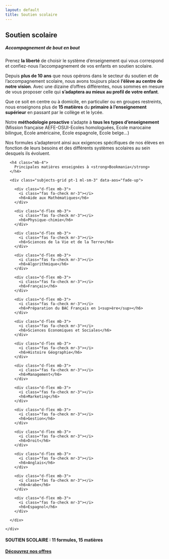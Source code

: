 ```yaml
---
layout: default
title: Soutien scolaire
---
```

<main id="nos-metiers">

  <section class="container mt-4 mt-sm-5 pt-5 pb-4 pb-sm-5">
    <div class="mt-4">
      <h1 class="font-weight-normal">
        <strong>Soutien scolaire</strong>
      </h1>
    </div>
    <div class="row">
      <div class="col-12 col-lg-7 col-xl-8">
        <h5 class="pb-3 pb-sm-4"><strong>Accompagnement de bout en bout</strong></h5>
        <p class="pr-xl-5 pr-lg-2">
          Prenez <strong>la liberté</strong> de choisir le système d’enseignement qui vous correspond et confiez-nous l’accompagnement de vos enfants en soutien scolaire.
        </p>
        <p class="pr-xl-5 pr-lg-2">
          Depuis <strong>plus de 10 ans</strong> que nous opérons dans le secteur du soutien et de l’accompagnement scolaire, nous avons toujours placé <strong>l’élève au centre de notre vision</strong>. Avec une dizaine d’offres différentes, nous sommes en mesure de vous proposer celle qui <strong>s’adaptera au mieux au profil de votre enfant</strong>.
        </p>
        <p class="pr-xl-5 pr-lg-2">
          Que ce soit en centre ou à domicile, en particulier ou en groupes restreints, nous enseignons plus de <strong>15 matières</strong> du <strong>primaire à l’enseignement supérieur</strong> en passant par le collège et le lycée.
        </p>
        <p class="pr-xl-5 pr-lg-2">
          Notre <strong>méthodologie proactive</strong> s’adapte à <strong>tous les types d’enseignement </strong>(Mission française AEFE-OSUI-Ecoles homologuées, Ecole marocaine bilingue, Ecole américaine, Ecole espagnole, Ecole belge…)
        </p>
        <p class="pr-xl-5 pr-lg-2">
          Nos formules s’adapteront ainsi aux exigences spécifiques de nos élèves en fonction de leurs besoins et des différents systèmes scolaires au sein desquels ils évoluent.
        </p>
      </div>
      <div class="d-none d-lg-block d-xl-block col-12 col-lg-5 col-xl-4" data-aos="fade-left" data-aos-duration="1000">
        <div class="description-image" style="background-image: url('assets/images/photo-1496317899792-9d7dbcd928a1.jpeg');">
        </div>
      </div>
    </div>
  </section>

  <section class="formulas-titles pt-5 pb-4 blue-grey lighten-5">
    <div class="container">

      <h4 class="mb-4">
        Principales matières enseignées à <strong>Bookmania</strong>
      </h4>

      <div class="subjects-grid pt-1 ml-sm-3" data-aos="fade-up">

        <div class="d-flex mb-3">
          <i class="fas fa-check mr-3"></i>
          <h6>Aide aux Mathématiques</h6>
        </div>

        <div class="d-flex mb-3">
          <i class="fas fa-check mr-3"></i>
          <h6>Physique-chimie</h6>
        </div>

        <div class="d-flex mb-3">
          <i class="fas fa-check mr-3"></i>
          <h6>Sciences de la Vie et de la Terre</h6>
        </div>

        <div class="d-flex mb-3">
          <i class="fas fa-check mr-3"></i>
          <h6>Algorithmique</h6>
        </div>

        <div class="d-flex mb-3">
          <i class="fas fa-check mr-3"></i>
          <h6>Français</h6>
        </div>

        <div class="d-flex mb-3">
          <i class="fas fa-check mr-3"></i>
          <h6>Préparation du BAC Français en 1<sup>ère</sup></h6>
        </div>

        <div class="d-flex mb-3">
          <i class="fas fa-check mr-3"></i>
          <h6>Sciences Economiques et Sociales</h6>
        </div>

        <div class="d-flex mb-3">
          <i class="fas fa-check mr-3"></i>
          <h6>Histoire Géographie</h6>
        </div>

        <div class="d-flex mb-3">
          <i class="fas fa-check mr-3"></i>
          <h6>Management</h6>
        </div>

        <div class="d-flex mb-3">
          <i class="fas fa-check mr-3"></i>
          <h6>Marketing</h6>
        </div>

        <div class="d-flex mb-3">
          <i class="fas fa-check mr-3"></i>
          <h6>Gestion</h6>
        </div>

        <div class="d-flex mb-3">
          <i class="fas fa-check mr-3"></i>
          <h6>Droit</h6>
        </div>

        <div class="d-flex mb-3">
          <i class="fas fa-check mr-3"></i>
          <h6>Anglais</h6>
        </div>

        <div class="d-flex mb-3">
          <i class="fas fa-check mr-3"></i>
          <h6>Arabe</h6>
        </div>

        <div class="d-flex mb-3">
          <i class="fas fa-check mr-3"></i>
          <h6>Espagnol</h6>
        </div>

      </div>

    </div>
  </section>

  <section class="container d-sm-flex justify-content-between align-items-center" data-aos="fade-up">
    <h4 class="my-4">
      <strong>SOUTIEN SCOLAIRE</strong> : 11 formules, 15 matières
    </h4>
    <div class="text-center my-4">
      <a href="{{site.baseurl}}/nosoffres.php" class="btn btn-white btn-outline-primary">
        <strong>Découvrez nos offres</strong>
      </a>
    </div>
  </section>

</main>

